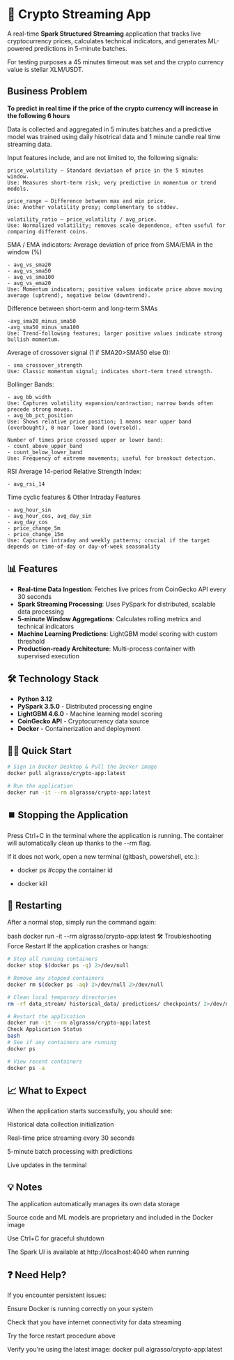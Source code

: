 # 🚀 Crypto Streaming App

A real-time **Spark Structured Streaming** application that tracks live cryptocurrency prices, calculates technical indicators, and generates ML-powered predictions in 5-minute batches.

For testing purposes a 45 minutes timeout was set and the crypto currency value is stellar XLM/USDT.

## Business Problem
**To predict in real time if the price of the crypto currency will increase in the following 6 hours**

Data is collected and aggregated in 5 minutes batches and a predictive model was trained using daily hisotrical data and 1 minute candle real time streaming data.

Input features include, and are not limited to, the following signals:

```
price_volatility – Standard deviation of price in the 5 minutes window.
Use: Measures short-term risk; very predictive in momentum or trend models.

price_range – Difference between max and min price.
Use: Another volatility proxy; complementary to stddev.

volatility_ratio – price_volatility / avg_price.
Use: Normalized volatility; removes scale dependence, often useful for comparing different coins.
```

SMA / EMA indicators: 
Average deviation of price from SMA/EMA in the window (%)
```
- avg_vs_sma20
- avg_vs_sma50
- avg_vs_sma100
- avg_vs_ema20 
Use: Momentum indicators; positive values indicate price above moving average (uptrend), negative below (downtrend).
```

Difference between short-term and long-term SMAs
```
-avg_sma20_minus_sma50
-avg_sma50_minus_sma100 
Use: Trend-following features; larger positive values indicate strong bullish momentum.
```

Average of crossover signal (1 if SMA20>SMA50 else 0):
```
- sma_crossover_strength 
Use: Classic momentum signal; indicates short-term trend strength.
```

Bollinger Bands:
```
- avg_bb_width 
Use: Captures volatility expansion/contraction; narrow bands often precede strong moves.
- avg_bb_pct_position
Use: Shows relative price position; 1 means near upper band (overbought), 0 near lower band (oversold).

Number of times price crossed upper or lower band:
- count_above_upper_band
- count_below_lower_band
Use: Frequency of extreme movements; useful for breakout detection.
```

RSI
Average 14-period Relative Strength Index:
```
- avg_rsi_14
```

Time cyclic features & Other Intraday Features
```
- avg_hour_sin
- avg_hour_cos, avg_day_sin
- avg_day_cos 
- price_change_5m
- price_change_15m
Use: Captures intraday and weekly patterns; crucial if the target depends on time-of-day or day-of-week seasonality
```


## 📊 Features

- **Real-time Data Ingestion**: Fetches live prices from CoinGecko API every 30 seconds
- **Spark Streaming Processing**: Uses PySpark for distributed, scalable data processing
- **5-minute Window Aggregations**: Calculates rolling metrics and technical indicators
- **Machine Learning Predictions**: LightGBM model scoring with custom threshold
- **Production-ready Architecture**: Multi-process container with supervised execution

## 🛠️ Technology Stack

- **Python 3.12**
- **PySpark 3.5.0** - Distributed processing engine
- **LightGBM 4.6.0** - Machine learning model scoring
- **CoinGecko API** - Cryptocurrency data source
- **Docker** - Containerization and deployment

## 🏃‍♂️ Quick Start

```bash
# Sign in Docker Desktop & Pull the Docker image
docker pull algrasso/crypto-app:latest

# Run the application
docker run -it --rm algrasso/crypto-app:latest
```

## ⏹️ Stopping the Application

Press Ctrl+C in the terminal where the application is running. The container will automatically clean up thanks to the --rm flag.

If it does not work, open a new terminal (gitbash, powershell, etc.):

- docker ps #copy the container id

- docker kill <container id>


## 🔄 Restarting
After a normal stop, simply run the command again:

bash
docker run -it --rm algrasso/crypto-app:latest
🛠️ Troubleshooting
Force Restart
If the application crashes or hangs:

```bash
# Stop all running containers
docker stop $(docker ps -q) 2>/dev/null

# Remove any stopped containers
docker rm $(docker ps -aq) 2>/dev/null 2>/dev/null

# Clean local temporary directories
rm -rf data_stream/ historical_data/ predictions/ checkpoints/ 2>/dev/null || true

# Restart the application
docker run -it --rm algrasso/crypto-app:latest
Check Application Status
bash
# See if any containers are running
docker ps

# View recent containers
docker ps -a
```
## 📈 What to Expect
When the application starts successfully, you should see:

Historical data collection initialization

Real-time price streaming every 30 seconds

5-minute batch processing with predictions

Live updates in the terminal

## 💡 Notes
The application automatically manages its own data storage

Source code and ML models are proprietary and included in the Docker image

Use Ctrl+C for graceful shutdown

The Spark UI is available at http://localhost:4040 when running

## ❓ Need Help?
If you encounter persistent issues:

Ensure Docker is running correctly on your system

Check that you have internet connectivity for data streaming

Try the force restart procedure above

Verify you're using the latest image: docker pull algrasso/crypto-app:latest
